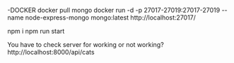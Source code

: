 
-DOCKER
docker pull mongo
docker run -d -p 27017-27019:27017-27019 --name node-express-mongo mongo:latest
http://localhost:27017/

npm i
npm run start

You have to check server for working or not working?
http://localhost:8000/api/cats 


